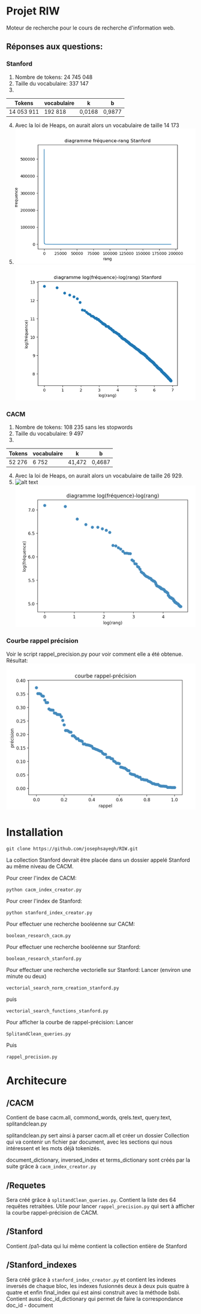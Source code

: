 # Projet RIW

Moteur de recherche pour le cours de recherche d'information web.

## Réponses aux questions: 

### Stanford

1) Nombre de tokens: 24 745 048
2) Taille du vocabulaire: 337 147
3)
| Tokens     | vocabulaire    | k | b |
| --------|---------|-------|-------|
| 14 053 911   | 192 818   | 0,0168    |  0,9877 |
4) Avec la loi de Heaps, on aurait alors un vocabulaire de taille 14 173
5) ![alt text](freq-rang-stanford.png)
![alt text](log-freq-log-rang-stanford.png)

### CACM

1) Nombre de tokens: 108 235 sans les stopwords
2) Taille du vocabulaire: 9 497
3) 
| Tokens     | vocabulaire    | k | b |
| --------|---------|-------|-------|
| 52 276  | 6 752   | 41,472    |  0,4687 |
4) Avec la loi de Heaps, on aurait alors un vocabulaire de taille 26 929.
5) ![alt text](Diagramme_fréquence_rang.png)
![alt text](Diagramme_logf_logr.png)

### Courbe rappel précision

Voir le script rappel_precision.py pour voir comment elle a été obtenue.
Résultat: ![alt text](rappel_précision.png)


# Installation
```
git clone https://github.com/josephsayegh/RIW.git
```

La collection Stanford devrait être placée dans un dossier appelé Stanford au même niveau de CACM.

Pour creer l'index de CACM:
```
python cacm_index_creator.py
```
Pour creer l'index de Stanford:
```
python stanford_index_creator.py
```
Pour effectuer une recherche booléenne sur CACM:
```
boolean_research_cacm.py
```
Pour effectuer une recherche booléenne sur Stanford:
```
boolean_research_stanford.py
```
Pour effectuer une recherche vectorielle sur Stanford:
Lancer (environ une minute ou deux)
```
vectorial_search_norm_creation_stanford.py
```
puis
```
vectorial_search_functions_stanford.py
```
Pour afficher la courbe de rappel-précision:
Lancer 
```
SplitandClean_queries.py
```
Puis
```
rappel_precision.py
```

# Architecure

## /CACM 
Contient de base cacm.all, commond_words, qrels.text, query.text, splitandclean.py

splitandclean.py sert ainsi à parser cacm.all et créer un dossier Collection qui va contenir un fichier 
par document, avec les sections qui nous intéressent et les mots déjà tokenizés.

document_dictionary, inversed_index et terms_dictionary sont créés par la suite grâce à ```cacm_index_creator.py```

## /Requetes
Sera créé grâce à ```splitandClean_queries.py```.
Contient la liste des 64 requêtes retraitées. Utile pour lancer ```rappel_precision.py``` qui sert à afficher la courbe rappel-précision de CACM.

## /Stanford
Contient /pa1-data qui lui même contient la collection entière de Stanford

## /Stanford_indexes
Sera créé grâce à ```stanford_index_creator.py``` et contient les indexes inversés de chaque bloc,
les indexes fusionnés deux à deux puis quatre à quatre et enfin final_index qui est ainsi construit
avec la méthode bsbi. 
Contient aussi doc_id_dictionary qui permet de faire la correspondance doc_id - document


